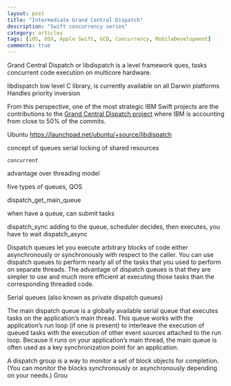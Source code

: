 ```yaml
---
layout: post
title: "Intermediate Grand Central Dispatch"
description: "Swift concurrency series"
category: articles
tags: [iOS, OSX, Apple Swift, GCD, Concurrency, MobileDevelopment]
comments: true
---
```


Grand Central Dispatch or libdispatch is a  level framework ques, tasks
concurrent code execution on multicore hardware.

libdispatch low level C library, is currently available on all Darwin platforms
Handles priority inversion

From this perspective, one of the most strategic IBM Swift projects are the contributions to the [Grand Central Dispatch project](https://github.com/apple/swift-corelibs-libdispatch) where IBM is accounting from close to 50% of the commits.

Ubuntu https://launchpad.net/ubuntu/+source/libdispatch

concept of queues
    serial
     locking of shared resources

    concurrent

advantage over threading model

five types of queues, QOS

dispatch_get_main_queue

when have a queue, can submit tasks

dispatch_sync
    adding to the queue, scheduler decides, then executes, you have to wait
dispatch_async


Dispatch queues let you execute arbitrary blocks of code either asynchronously or synchronously with respect to the caller. You can use dispatch queues to perform nearly all of the tasks that you used to perform on separate threads. The advantage of dispatch queues is that they are simpler to use and much more efficient at executing those tasks than the corresponding threaded code.

Serial queues (also known as private dispatch queues)


The main dispatch queue is a globally available serial queue that executes tasks on the application’s main thread. This queue works with the application’s run loop (if one is present) to interleave the execution of queued tasks with the execution of other event sources attached to the run loop. Because it runs on your application’s main thread, the main queue is often used as a key synchronization point for an application.


A dispatch group is a way to monitor a set of block objects for completion. (You can monitor the blocks synchronously or asynchronously depending on your needs.) Grou

